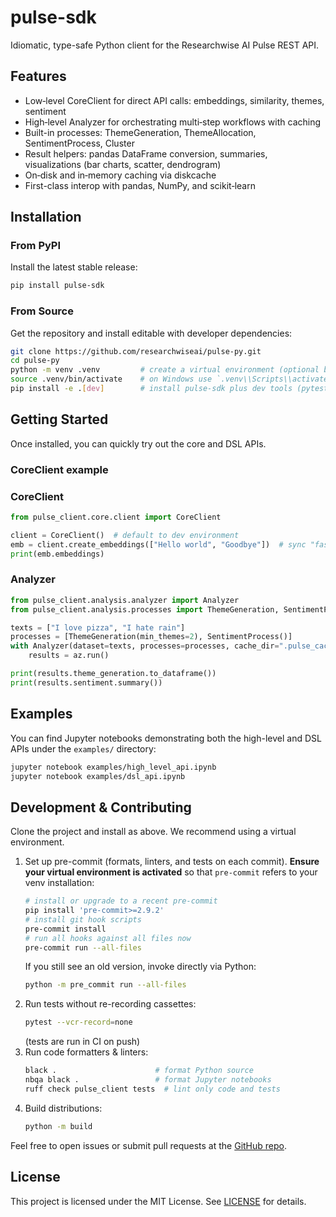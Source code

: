# pulse-sdk
Idiomatic, type-safe Python client for the Researchwise AI Pulse REST API.

## Features
- Low‑level CoreClient for direct API calls: embeddings, similarity, themes, sentiment
- High‑level Analyzer for orchestrating multi‑step workflows with caching
- Built-in processes: ThemeGeneration, ThemeAllocation, SentimentProcess, Cluster
- Result helpers: pandas DataFrame conversion, summaries, visualizations (bar charts, scatter, dendrogram)
- On‑disk and in‑memory caching via diskcache
- First-class interop with pandas, NumPy, and scikit‑learn

## Installation

### From PyPI
Install the latest stable release:
```bash
pip install pulse-sdk
```

### From Source
Get the repository and install editable with developer dependencies:
```bash
git clone https://github.com/researchwiseai/pulse-py.git
cd pulse-py
python -m venv .venv         # create a virtual environment (optional but recommended)
source .venv/bin/activate    # on Windows use `.venv\\Scripts\\activate`
pip install -e .[dev]        # install pulse-sdk plus dev tools (pytest, black, ruff, etc.)
```

## Getting Started

Once installed, you can quickly try out the core and DSL APIs.

### CoreClient example
### CoreClient
```python
from pulse_client.core.client import CoreClient

client = CoreClient()  # default to dev environment
emb = client.create_embeddings(["Hello world", "Goodbye"])  # sync "fast" call
print(emb.embeddings)
```

### Analyzer
```python
from pulse_client.analysis.analyzer import Analyzer
from pulse_client.analysis.processes import ThemeGeneration, SentimentProcess

texts = ["I love pizza", "I hate rain"]
processes = [ThemeGeneration(min_themes=2), SentimentProcess()]
with Analyzer(dataset=texts, processes=processes, cache_dir=".pulse_cache") as az:
    results = az.run()

print(results.theme_generation.to_dataframe())
print(results.sentiment.summary())
```

## Examples
You can find Jupyter notebooks demonstrating both the high-level and DSL APIs under the `examples/` directory:
```bash
jupyter notebook examples/high_level_api.ipynb
jupyter notebook examples/dsl_api.ipynb
```

## Development & Contributing
Clone the project and install as above.  We recommend using a virtual environment.

1. Set up pre-commit (formats, linters, and tests on each commit). **Ensure your virtual environment is activated** so that `pre-commit` refers to your venv installation:
   ```bash
   # install or upgrade to a recent pre-commit
   pip install 'pre-commit>=2.9.2'
   # install git hook scripts
   pre-commit install
   # run all hooks against all files now
   pre-commit run --all-files
   ```
   If you still see an old version, invoke directly via Python:
   ```bash
   python -m pre_commit run --all-files
   ```
2. Run tests without re-recording cassettes:
   ```bash
   pytest --vcr-record=none
   ```
   (tests are run in CI on push)
3. Run code formatters & linters:
   ```bash
   black .                      # format Python source
   nbqa black .                 # format Jupyter notebooks
   ruff check pulse_client tests  # lint only code and tests
   ```
4. Build distributions:
   ```bash
   python -m build
   ```

Feel free to open issues or submit pull requests at the [GitHub repo](https://github.com/researchwiseai/pulse-py).

## License
This project is licensed under the MIT License. See [LICENSE](LICENSE) for details.
